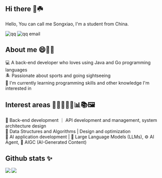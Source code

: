 ## Hi there 👋☘️
<p align="left">Hello, You can call me Songxiao, I'm a student from China.</p>

![qq](https://img.shields.io/badge/2030509072-%20-green?logo=qq)
![qq email](https://img.shields.io/badge/2030509072%40qq.com-%20-green?logo=gmail)

## About me 😄👀🌈
<p align="left">💻 A back-end developer who loves using Java and Go programming languages<br>🏝️ Passionate about sports and going sightseeing<br>🚀 I'm currently learning programming skills and other knowledge I'm interested in</p>

## Interest areas 🌵🍀🌱🌿🌾📊📚🖼️
<p align="left">🔧 Back-end development ｜ API development and management, system architecture design<br>🎢 Data Structures and Algorithms | Design and optimization<br>👨 AI application development | 🧠 Large Language Models (LLMs), ⚙️ AI Agent, 🎨 AIGC (AI-Generated Content)</p>

## Github stats ✨
<a href="https://github.com/a-little-fool"><img align='left' src="https://github-readme-stats.vercel.app/api?username=a-little-fool&show_icons=true&theme=radical&count_private=true"></a>
<a href="https://github.com/a-little-fool">
  <img align="center" src="https://github-readme-stats.vercel.app/api/top-langs/?username=a-little-fool&layout=compact&langs_count=8&hide=css,scss,FreeMarker,Smalltalk&theme=github_dark" />
</a>
